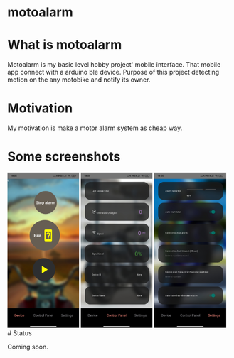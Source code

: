 # motoalarm

# What is motoalarm

Motoalarm is my basic level hobby project' mobile interface. That mobile app connect with a arduino ble device.
Purpose of this project detecting motion on the any motobike and notify its owner.

# Motivation

My motivation is make a motor alarm system as cheap way.

# Some screenshots

<div style="float:left;">
  <img src="https://github.com/hmetgundogdu/motoalarm/blob/main/screenshots/home.jpg?raw=true" width="32%">
  <img src="https://github.com/hmetgundogdu/motoalarm/blob/main/screenshots/controlPanel.jpg?raw=true" width="32%">
  <img src="https://github.com/hmetgundogdu/motoalarm/blob/main/screenshots/settings.jpg?raw=true" width="32%">
</div>
# Status

Coming soon.

